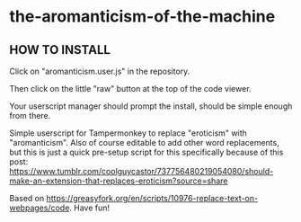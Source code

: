 # the-aromanticism-of-the-machine

## HOW TO INSTALL
Click on "aromanticism.user.js" in the repository.

Then click on the little "raw" button at the top of the code viewer.

Your userscript manager should prompt the install, should be simple enough from there.

Simple userscript for Tampermonkey to replace "eroticism" with "aromanticism". Also of course editable to add other word replacements, but this is just a quick pre-setup script for this specifically because of this post:
https://www.tumblr.com/coolguycastor/737756480219054080/should-make-an-extension-that-replaces-eroticism?source=share


Based on https://greasyfork.org/en/scripts/10976-replace-text-on-webpages/code. Have fun!
